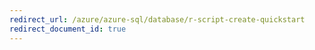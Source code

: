 ```yaml
---
redirect_url: /azure/azure-sql/database/r-script-create-quickstart
redirect_document_id: true
---
```


